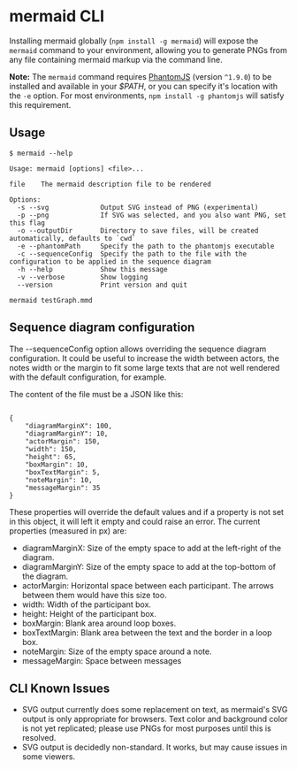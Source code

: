 # mermaid CLI

Installing mermaid globally (`npm install -g mermaid`) will expose the `mermaid` command to your environment, allowing you to generate PNGs from any file containing mermaid markup via the command line.

**Note:** The `mermaid` command requires [PhantomJS](http://phantomjs.org/) (version `^1.9.0`) to be installed and available in your *$PATH*, or you can specify it's location with the `-e` option. For most environments, `npm install -g phantomjs` will satisfy this requirement.

## Usage

```
$ mermaid --help

Usage: mermaid [options] <file>...

file    The mermaid description file to be rendered

Options:
  -s --svg             Output SVG instead of PNG (experimental)
  -p --png             If SVG was selected, and you also want PNG, set this flag
  -o --outputDir       Directory to save files, will be created automatically, defaults to `cwd`
  -e --phantomPath     Specify the path to the phantomjs executable
  -c --sequenceConfig  Specify the path to the file with the configuration to be applied in the sequence diagram
  -h --help            Show this message
  -v --verbose         Show logging
  --version            Print version and quit
```

```
mermaid testGraph.mmd 
```

## Sequence diagram configuration

The --sequenceConfig option allows overriding the sequence diagram configuration. It could be useful to increase the width between actors, the notes width or the margin to fit some large texts that are not well rendered with the default configuration, for example.

The content of the file must be a JSON like this:

```

{
    "diagramMarginX": 100,
    "diagramMarginY": 10,
    "actorMargin": 150,
    "width": 150,
    "height": 65,
    "boxMargin": 10,
    "boxTextMargin": 5,
    "noteMargin": 10,
    "messageMargin": 35
}

```

These properties will override the default values and if a property is not set in this object, it will left it empty and could raise an error. The current properties (measured in px) are:

- diagramMarginX: Size of the empty space to add at the left-right of the diagram.
- diagramMarginY: Size of the empty space to add at the top-bottom of the diagram.
- actorMargin: Horizontal space between each participant. The arrows between them would have this size too.
- width: Width of the participant box.
- height: Height of the participant box.
- boxMargin: Blank area around loop boxes.
- boxTextMargin: Blank area between the text and the border in a loop box.
- noteMargin: Size of the empty space around a note.
- messageMargin: Space between messages

## CLI Known Issues

- SVG output currently does some replacement on text, as mermaid's SVG output is only appropriate for browsers. Text color and background color is not yet replicated; please use PNGs for most purposes until this is resolved.
- SVG output is decidedly non-standard. It works, but may cause issues in some viewers.
